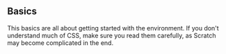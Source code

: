 ## Basics

This basics are all about getting started with the environment. If you don't understand much of CSS, make sure you read them carefully, as Scratch may become complicated in the end.